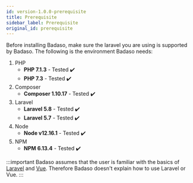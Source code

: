```yaml
---
id: version-1.0.0-prerequisite
title: Prerequisite
sidebar_label: Prerequisite
original_id: prerequisite
---
```


Before installing Badaso, make sure the laravel you are using is supported by Badaso. The following is the environment Badaso needs:

1. PHP
    - **PHP 7.1.3** - Tested ✔️
    - **PHP 7.3** - Tested ✔️
2. Composer
    - **Composer 1.10.17** - Tested ✔️
3. Laravel
    - **Laravel 5.8** - Tested ✔️
    - **Laravel 5.7** - Tested ✔️
4. Node
    - **Node v12.16.1** - Tested ✔️
5. NPM
    - **NPM 6.13.4** - Tested ✔️

:::important
Badaso assumes that the user is familiar with the basics of <a href="https://laravel.com/docs/5.8">Laravel</a> and <a href="https://vuejs.org/v2/guide/">Vue</a>. Therefore Badaso doesn't explain how to use Laravel or Vue.
:::